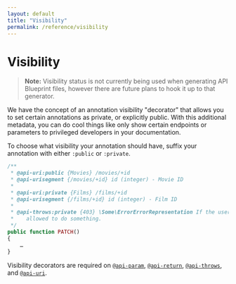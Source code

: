 ```yaml
---
layout: default
title: "Visibility"
permalink: /reference/visibility
---
```


# Visibility
> **Note:** Visibility status is not currently being used when generating API Blueprint files, however there are
> future plans to hook it up to that generator.

We have the concept of an annotation visibility "decorator" that allows you to set certain annotations as private, or
explicitly public. With this additional metadata, you can do cool things like only show certain endpoints or parameters
to privileged developers in your documentation.

To choose what visibility your annotation should have, suffix your annotation with either `:public` or `:private`.

```php
/**
 * @api-uri:public {Movies} /movies/+id
 * @api-urisegment {/movies/+id} id (integer) - Movie ID
 *
 * @api-uri:private {Films} /films/+id
 * @api-urisegment {/films/+id} id (integer) - Film ID
 *
 * @api-throws:private {403} \Some\ErrorErrorRepresentation If the user isn't
 *    allowed to do something.
 */
public function PATCH()
{
    …
}
```

Visibility decorators are required on [`@api-param`](/reference/api-param), [`@api-return`](/reference/api-return),
[`@api-throws`](/reference/api-throws), and [`@api-uri`](/reference/api-uri).
